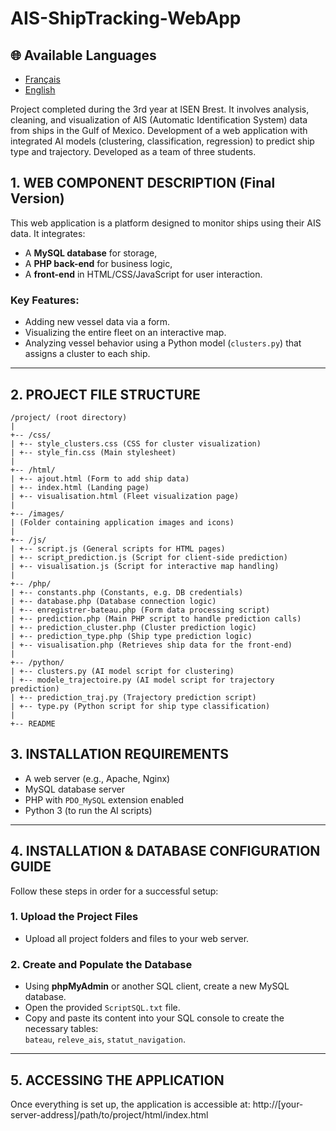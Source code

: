 # AIS-ShipTracking-WebApp
## 🌐 Available Languages
- [Français](README.md)
- [English](README_EN.md)


Project completed during the 3rd year at ISEN Brest. It involves analysis, cleaning, and visualization of AIS (Automatic Identification System) data from ships in the Gulf of Mexico. Development of a web application with integrated AI models (clustering, classification, regression) to predict ship type and trajectory. Developed as a team of three students.

## 1. WEB COMPONENT DESCRIPTION (Final Version)

This web application is a platform designed to monitor ships using their AIS data. It integrates:
- A **MySQL database** for storage,
- A **PHP back-end** for business logic,
- A **front-end** in HTML/CSS/JavaScript for user interaction.

### Key Features:
- Adding new vessel data via a form.
- Visualizing the entire fleet on an interactive map.
- Analyzing vessel behavior using a Python model (`clusters.py`) that assigns a cluster to each ship.

---

## 2. PROJECT FILE STRUCTURE
```
/project/ (root directory)
|
+-- /css/
| +-- style_clusters.css (CSS for cluster visualization)
| +-- style_fin.css (Main stylesheet)
|
+-- /html/
| +-- ajout.html (Form to add ship data)
| +-- index.html (Landing page)
| +-- visualisation.html (Fleet visualization page)
|
+-- /images/
| (Folder containing application images and icons)
|
+-- /js/
| +-- script.js (General scripts for HTML pages)
| +-- script_prediction.js (Script for client-side prediction)
| +-- visualisation.js (Script for interactive map handling)
|
+-- /php/
| +-- constants.php (Constants, e.g. DB credentials)
| +-- database.php (Database connection logic)
| +-- enregistrer-bateau.php (Form data processing script)
| +-- prediction.php (Main PHP script to handle prediction calls)
| +-- prediction_cluster.php (Cluster prediction logic)
| +-- prediction_type.php (Ship type prediction logic)
| +-- visualisation.php (Retrieves ship data for the front-end)
|
+-- /python/
| +-- clusters.py (AI model script for clustering)
| +-- modele_trajectoire.py (AI model script for trajectory prediction)
| +-- prediction_traj.py (Trajectory prediction script)
| +-- type.py (Python script for ship type classification)
|
+-- README
```
## 3. INSTALLATION REQUIREMENTS

- A web server (e.g., Apache, Nginx)
- MySQL database server
- PHP with `PDO_MySQL` extension enabled
- Python 3 (to run the AI scripts)

---

## 4. INSTALLATION & DATABASE CONFIGURATION GUIDE

Follow these steps in order for a successful setup:

### 1. **Upload the Project Files**
- Upload all project folders and files to your web server.

### 2. **Create and Populate the Database**
- Using **phpMyAdmin** or another SQL client, create a new MySQL database.
- Open the provided `ScriptSQL.txt` file.
- Copy and paste its content into your SQL console to create the necessary tables:  
  `bateau`, `releve_ais`, `statut_navigation`.

---

## 5. ACCESSING THE APPLICATION

Once everything is set up, the application is accessible at:
http://[your-server-address]/path/to/project/html/index.html



